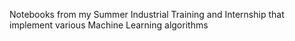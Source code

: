 Notebooks from my Summer Industrial Training and Internship that implement various Machine Learning algorithms
